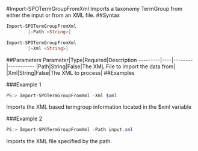 #Import-SPOTermGroupFromXml
Imports a taxonomy TermGroup from either the input or from an XML file.
##Syntax
```powershell
Import-SPOTermGroupFromXml
        [-Path <String>]
```


```powershell
Import-SPOTermGroupFromXml
        [-Xml <String>]
```


##Parameters
Parameter|Type|Required|Description
---------|----|--------|-----------
|Path|String|False|The XML File to import the data from|
|Xml|String|False|The XML to process|
##Examples

###Example 1
```powershell
PS:> Import-SPOTermGroupFromXml -Xml $xml
```
Imports the XML based termgroup information located in the $xml variable

###Example 2
```powershell
PS:> Import-SPOTermGroupFromXml -Path input.xml
```
Imports the XML file specified by the path.
